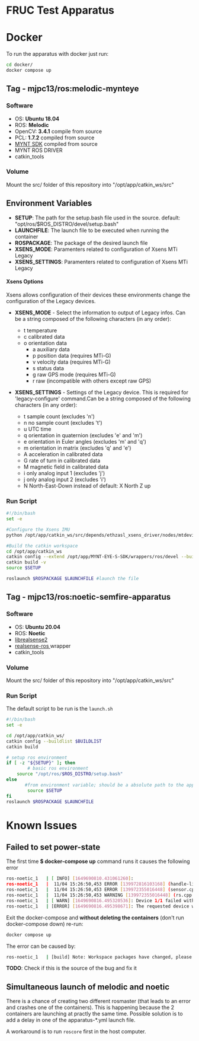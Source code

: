 # FRUC Test Apparatus

# Docker 

To run the apparatus with docker just run:

```bash
cd docker/
docker compose up
```

## Tag - mjpc13/ros:melodic-mynteye

### Software 

- OS: **Ubuntu 18.04**
- ROS: **Melodic**
- OpenCV: **3.4.1** compile from source 
- PCL: **1.7.2** compiled from source
- [MYNT SDK](https://github.com/slightech/MYNT-EYE-D-SDK) compiled from source
- MYNT ROS DRIVER
- catkin_tools

### Volume

Mount the src/ folder of this repository into "/opt/app/catkin_ws/src"

## Environment Variables

- **SETUP**: The path for the setup.bash file used in the source. default: "opt/ros/$ROS_DISTRO/devel/setup.bash"
- **LAUNCHFILE**: The launch file to be executed when running the container
- **ROSPACKAGE**: The package of the desired launch file
- **XSENS_MODE**: Paramenters related to configuration of Xsens MTi Legacy
- **XSENS_SETTINGS**: Paramenters related to configuration of Xsens MTi Legacy

#### Xsens Options

Xsens allows configuration of their devices these environments change the configuration of the Legacy devices.

- **XSENS_MODE** - Select the information to output of Legacy infos. Can be a string composed of the following characters (in any order):
	- t temperature
	- c calibrated data
	- o orientation data
        - a auxiliary data
        - p position data (requires MTi-G)
        - v velocity data (requires MTi-G)
        - s status data
        - g raw GPS mode (requires MTi-G)
        - r raw (incompatible with others except raw GPS)

- **XSENS_SETTINGS** - Settings of the Legacy device. This is required for 'legacy-configure' command.Can be a string composed of the following characters (in any order):
	- t sample count (excludes 'n')
	- n no sample count (excludes 't')
	- u UTC time
	- q orientation in quaternion (excludes 'e' and 'm')
	- e orientation in Euler angles (excludes 'm' and 'q')
	- m orientation in matrix (excludes 'q' and 'e')
	- A acceleration in calibrated data
	- G rate of turn in calibrated data
	- M magnetic field in calibrated data
	- i only analog input 1 (excludes 'j')
	- j only analog input 2 (excludes 'i')
	- N North-East-Down instead of default: X North Z up

### Run Script

```bash
#!/bin/bash
set -e

#Configure the Xsens IMU
python /opt/app/catkin_ws/src/depends/ethzasl_xsens_driver/nodes/mtdevice.py -l --output-mode=$XSENS_MODE --output-settings=$XSENS_SETTINGS

#Build the catkin workspace
cd /opt/app/catkin_ws
catkin config --extend /opt/app/MYNT-EYE-S-SDK/wrappers/ros/devel --buildlist $BUILDLIST #only builds these packages
catkin build -v
source $SETUP

roslaunch $ROSPACKAGE $LAUNCHFILE #launch the file
```

## Tag -  mjpc13/ros:noetic-semfire-apparatus

### Software 

- OS: **Ubuntu 20.04**
- ROS: **Noetic**
- [librealsense2](https://github.com/IntelRealSense/librealsense/releases/tag/v2.50.0)
- [realsense-ros ](https://github.com/IntelRealSense/realsense-ros) wrapper
- catkin_tools

### Volume

Mount the src/ folder of this repository into "/opt/app/catkin_ws/src"

### Run Script

The default script to be run is the ``launch.sh``
```bash
#!/bin/bash
set -e

cd /opt/app/catkin_ws/
catkin config --buildlist $BUILDLIST
catkin build

# setup ros environment
if [ -z "${SETUP}" ]; then
        # basic ros environment
	source "/opt/ros/$ROS_DISTRO/setup.bash"
else
       #from environment variable; should be a absolute path to the appropriate workspaces's setup.bash
        source $SETUP
fi
roslaunch $ROSPACKAGE $LAUNCHFILE
```


# Known Issues

## Failed to set power-state

The first time **$ docker-compose up** command runs it causes the following error
```bash
ros-noetic_1   | [ INFO] [1649690810.431061260]:  
ros-noetic_1   |  11/04 15:26:50,453 ERROR [139972816103168] (handle-libusb.h:51) failed to open usb interface: 0, error: RS2_USB_STATUS_NO_DEVICE
ros-noetic_1   |  11/04 15:26:50,453 ERROR [139972355016448] (sensor.cpp:572) acquire_power failed: failed to set power state
ros-noetic_1   |  11/04 15:26:50,453 WARNING [139972355016448] (rs.cpp:310) null pointer passed for argument "device"
ros-noetic_1   | [ WARN] [1649690816.495320536]: Device 1/1 failed with exception: failed to set power state
ros-noetic_1   | [ERROR] [1649690816.495398671]: The requested device with  is NOT found. Will Try again.
```

Exit the docker-compose and **without deleting the containers** (don't run docker-compose down) re-run:
```bash
docker compose up
```

The error can be caused by:
```bash
ros-noetic_1   | [build] Note: Workspace packages have changed, please re-source setup files to use them.
```
**TODO**: Check if this is the source of the bug and fix it

## Simultaneous launch of melodic and noetic

There is a chance of creating two different rosmaster (that leads to an error and crashes one of the containers). This is happening because the 2 containers are launching at practly the same time. Possible solution is to add a delay in one of the apparatus-\*.yml launch file.

A workaround is to run ```roscore``` first in the host computer.

